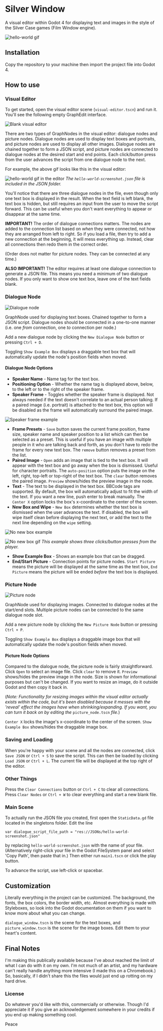 # Silver Window

A visual editor within Godot 4 for displaying text and images in the style of the Silver Case games (Film Window engine).

![hello-world gif](screenshots/hello-world.gif)

## Installation

Copy the repository to your machine then import the project file into Godot 4.

## How to use

### Visual Editor

To get started, open the visual editor scene (`visual-editor.tscn`) and run it. You'll see the following empty GraphEdit interface.

![Blank visual editor](screenshots/visual-editor-screenshot.png)

There are two types of GraphNodes in the visual editor: dialogue nodes and picture nodes. Dialogue nodes are used to display text boxes and portraits, and picture nodes are used to display all other images. Dialogue nodes are chained together to form a JSON script, and picture nodes are connected to dialogue nodes at the desired start and end points. Each click/button press from the user advances the script from one dialogue node to the next.

For example, the above gif looks like this in the visual editor:

![hello-world gif in the editor](screenshots/hello-world-visual-editor.png)
*The `hello-world-screenshot.json` file is included in the JSON folder.*

You'll notice that there are three dialogue nodes in the file, even though only one text box is displayed in the result. When the text field is left blank, the text box is hidden, but still requires an input from the user to move the script forward. This can be useful when you don't want everything to appear or disappear at the same time.

**IMPORTANT!** The order of dialogue connections matters. The nodes are added to the connection list based on *when* they were connected, not how they are arranged from left to right. So if you load a file, then try to add a new connection at the beginning, it will mess everything up. Instead, clear all connections then redo them in the correct order.

(Order does not matter for picture nodes. They can be connected at any time.)

**ALSO IMPORTANT!** The editor requires at least one dialogue connection to generate a JSON file. This means you need a minimum of two dialogue nodes. If you only want to show one text box, leave one of the text fields blank.

### Dialogue Node

![Dialogue node](screenshots/dialogue-node-example-box.png)

GraphNode used for displaying text boxes. Chained together to form a JSON script. Dialogue nodes should be connected in a one-to-one manner (i.e. one *from* connection, one *to* connection per node.)

Add a new dialogue node by clicking the `New Dialogue Node` button or pressing `Ctrl + D`.

Toggling `Show Example Box` displays a draggable text box that will automatically update the node's position fields when moved.

#### Dialogue Node Options

- **Speaker Name** - Name tag for the text box.
- **Positioning Option** - Whether the name tag is displayed above, below, to the left or to the right of the speaker frame.
- **Speaker Frame** - Toggles whether the speaker frame is displayed. Not always needed if the text doesn't correlate to an actual person talking. If a paired image (i.e. portrait) is attached to the text box, this option will be disabled as the frame will automatically surround the paired image.

![Speaker frame example](screenshots/rgb-chairs.gif)

- **Frame Presets** - `Save` button saves the current frame position, frame size, speaker name and speaker position to a list which can then be selected as a preset. This is useful if you have an image with multiple people in it who are talking back and forth, as you don't have to redo the frame for every new text box. The `remove` button removes a preset from the list.
- **Paired Image** - `Open` adds an image that is tied to the text box. It will appear with the text box and go away when the box is dismissed. Useful for character portraits. The `auto-position` option puts the image on the left, right, top-left or top-right of the text box. The `clear` button removes the paired image. `Preview` shows/hides the preview image in the node.
- **Text** - The text to be displayed in the text box. BBCode tags are supported. By default, the box will automatically adjust to fit the width of the text. If you want a new line, push enter to break manually. The `Center X` option locks the box's x-coordinate to the center of the screen.
- **New Box and Wipe** - `New Box` determines whether the text box is dismissed when the user advances the text. If disabled, the box will wipe itself clean before displaying the next text, or add the text to the next line depending on the `wipe` setting.

![No new box example](screenshots/no-new-box-example.png)

![No new box gif](screenshots/no-new-box-example.gif)
*This example shows three clicks/button presses from the player.*

- **Show Example Box** - Shows an example box that can be dragged.
- **End/Start Picture** - Connection points for picture nodes. `Start Picture` means the picture will be displayed at the same time as the text box, `End Picture` means the picture will be ended *before* the text box is displayed.

### Picture Node

![Picture node](screenshots/picture-node-example-box.png)

GraphNode used for displaying images. Connected to dialogue nodes at the start/end slots. Multiple picture nodes can be connected to the same dialogue node slot.

Add a new picture node by clicking the `New Picture Node` button or pressing `Ctrl + P`.

Toggling `Show Example Box` displays a draggable image box that will automatically update the node's position fields when moved.

#### Picture Node Options

Compared to the dialogue node, the picture node is fairly straightforward. Click `Open` to select an image file. Click `clear` to remove it. `Preview` shows/hides the preview image in the node. Size is shown for informational purposes but can't be changed. If you want to resize an image, do it outside Godot and then copy it back in.

(*Note: Functionality for resizing images within the visual editor actually exists within the code, but it's been disabled because it messes with the 'reveal' effect the images have when shrinking/expanding. If you want, you can turn it back on by editing the* `picture_node.tscn` *file.*)

`Center X` locks the image's x-coordinate to the center of the screen. `Show Example Box` shows/hides the draggable image box.

### Saving and Loading

When you're happy with your scene and all the nodes are connected, click `Save JSON` or `Ctrl + S` to save the script. This can then be loaded by clicking `Load JSON` or `Ctrl + L`. The current file will be displayed at the top right of the editor.

### Other Things

Press the `Clear Connections` button or `Ctrl + C` to clear all connections. Press `Clear Nodes` or `Ctrl + W` to clear everything and start a new blank file.

### Main Scene

To actually run the JSON file you created, first open the `StaticData.gd` file located in the singletons folder. Edit the line

    var dialogue_script_file_path = "res://JSONs/hello-world-screenshot.json"

by replacing `hello-world-screenshot.json` with the name of your file. (Alternatively right-click your file in the Godot FileSystem panel and select 'Copy Path', then paste that in.) Then either run `main1.tscn` or click the play button.

To advance the script, use left-click or spacebar.

## Customization

Literally everything in the project can be customized. The background, the fonts, the box colors, the border width, etc. Almost everything is made with Styleboxes, so look into the Godot documentation on them if you want to know more about what you can change.

`dialogue_window.tscn` is the scene for the text boxes, and `picture_window.tscn` is the scene for the image boxes. Edit them to your heart's content.

## Final Notes

I'm making this publically available because I've about reached the limit of what I can do with it on my own. I'm not much of an artist, and my hardware can't really handle anything more intensive (I made this on a Chromebook.) So, basically, if I didn't share this the files would just end up rotting on my hard drive.

### License

Do whatever you'd like with this, commercially or otherwise. Though I'd appreciate it if you give an acknowledgement somewhere in your credits if you end up making something cool.

Peace

